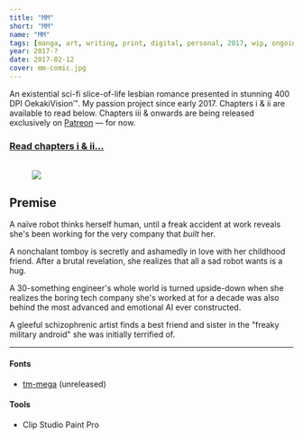```yaml
---
title: "MM"
short: "MM"
name: "MM"
tags: [manga, art, writing, print, digital, personal, 2017, wip, ongoing]
year: 2017-?
date: 2017-02-12
cover: mm-comic.jpg
---
```


<!-- #### A clueless android goes to work for the very company that built her. -->

An existential sci-fi slice-of-life lesbian romance presented in stunning 400 DPI OekakiVision™. My passion project since early 2017. Chapters i & ii are available to read below. Chapters iii & onwards are being released exclusively on [Patreon](http://patreon.com/nezita)&nbsp;— for now.

<!-- ### preview -->

<h3 style="margin-bottom:2em">
  <a style="font-style:normal" href="{{ site.baseurl }}/manga/mm-preview">Read chapters i & ii…</a>
</h3>

<figure>
  <img src="{{ site.baseurl }}/assets/img/mm5.jpg">
</figure>

## Premise

A naïve robot thinks herself human, until a freak accident at work reveals she's been working for the very company that *built* her.

A nonchalant tomboy is secretly and ashamedly in love with her childhood friend. After a brutal revelation, she realizes that all a sad robot wants is a hug.

A 30-something engineer's whole world is turned upside-down when she realizes the boring tech company she's worked at for a decade was also behind the most advanced and emotional AI ever constructed.

A gleeful schizophrenic artist finds a best friend and sister in the "freaky military android" she was initially terrified of.

* * *

#### Fonts
- [tm-mega](/work/type/#tm-mega) (unreleased)

#### Tools
- Clip Studio Paint Pro